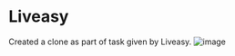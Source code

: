 # Liveasy
Created a clone as part of task given by Liveasy.
![image](https://user-images.githubusercontent.com/75538890/188309577-011541d0-c07b-425f-a16c-7f790e97191b.png)



